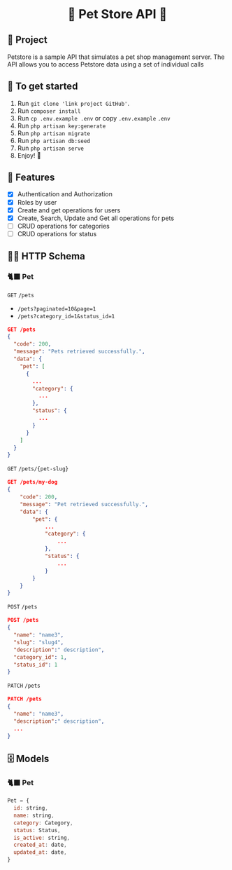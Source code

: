 [//]: # (<div align="center">)

[//]: # (    <h1><img src="https://github.com/WilmerRS/citix-shf-frontend/blob/main/src/assets/logo-x.png?raw=true" width="60"/></h1>)

[//]: # (</div>)

<h1 style="margin-top:10px;" align="center"> 🐰
  <strong>  Pet Store API </strong> 🐾
</h1>

## 🐙 Project

Petstore is a sample API that simulates a pet shop management server. The API allows you to access
Petstore data using a set of individual calls

## 🐋 To get started

1. Run `git clone 'link project GitHub'`.
2. Run `composer install`
3. Run `cp .env.example .env` or copy `.env.example` `.env`
4. Run `php artisan key:generate`
5. Run `php artisan migrate`
6. Run `php artisan db:seed`
7. Run `php artisan serve`
8. Enjoy! 🎊

## 🐣 Features

- [x] Authentication and Authorization 
- [x] Roles by user
- [x] Create and get operations for users
- [x] Create, Search, Update and Get all operations for pets
- [ ] CRUD operations for categories
- [ ] CRUD operations for status

## 🐻‍❄️ HTTP Schema

### 🐈‍⬛ Pet
`GET` `/pets`
- `/pets?paginated=10&page=1`
- `/pets?category_id=1&status_id=1`
```json
GET /pets
{
  "code": 200,
  "message": "Pets retrieved successfully.",
  "data": {
    "pet": [
      {
        ...
        "category": {
          ...
        },
        "status": {
          ...
        }
      }
    ]
  }
}
```

`GET` `/pets/{pet-slug}`
```json
GET /pets/my-dog
{
    "code": 200,
    "message": "Pet retrieved successfully.",
    "data": {
        "pet": {
            ...
            "category": {
                ...
            },
            "status": {
                ...
            }
        }
    }
}
```

`POST` `/pets`
```json
POST /pets
{
  "name": "name3",
  "slug": "slug4",
  "description":" description",
  "category_id": 1,
  "status_id": 1
}
```

`PATCH` `/pets`
```json
PATCH /pets
{
  "name": "name3",
  "description":" description",
  ...
}
```

## 🗄️ Models

### 🐈‍⬛ Pet

```javascript
Pet = {
  id: string,
  name: string,
  category: Category,
  status: Status,
  is_active: string,
  created_at: date,
  updated_at: date,
}
```
